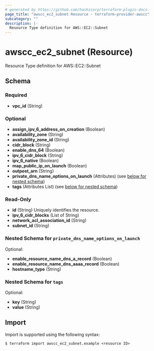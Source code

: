 ```yaml
---
# generated by https://github.com/hashicorp/terraform-plugin-docs
page_title: "awscc_ec2_subnet Resource - terraform-provider-awscc"
subcategory: ""
description: |-
  Resource Type definition for AWS::EC2::Subnet
---
```


# awscc_ec2_subnet (Resource)

Resource Type definition for AWS::EC2::Subnet



<!-- schema generated by tfplugindocs -->
## Schema

### Required

- **vpc_id** (String)

### Optional

- **assign_ipv_6_address_on_creation** (Boolean)
- **availability_zone** (String)
- **availability_zone_id** (String)
- **cidr_block** (String)
- **enable_dns_64** (Boolean)
- **ipv_6_cidr_block** (String)
- **ipv_6_native** (Boolean)
- **map_public_ip_on_launch** (Boolean)
- **outpost_arn** (String)
- **private_dns_name_options_on_launch** (Attributes) (see [below for nested schema](#nestedatt--private_dns_name_options_on_launch))
- **tags** (Attributes List) (see [below for nested schema](#nestedatt--tags))

### Read-Only

- **id** (String) Uniquely identifies the resource.
- **ipv_6_cidr_blocks** (List of String)
- **network_acl_association_id** (String)
- **subnet_id** (String)

<a id="nestedatt--private_dns_name_options_on_launch"></a>
### Nested Schema for `private_dns_name_options_on_launch`

Optional:

- **enable_resource_name_dns_a_record** (Boolean)
- **enable_resource_name_dns_aaaa_record** (Boolean)
- **hostname_type** (String)


<a id="nestedatt--tags"></a>
### Nested Schema for `tags`

Optional:

- **key** (String)
- **value** (String)

## Import

Import is supported using the following syntax:

```shell
$ terraform import awscc_ec2_subnet.example <resource ID>
```
